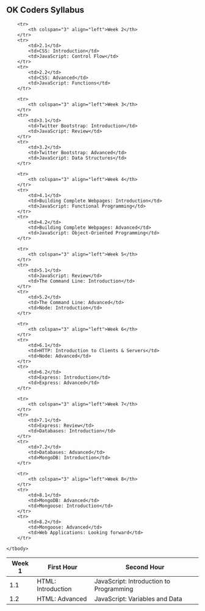 ## OK Coders Syllabus

<table>
	<thead>
		<tr>
			<th>Week 1</th>
			<th>First Hour</th>
			<th>Second Hour</th>
		</tr>
	</thead>
	<tbody>
		<tr>
			<td>1.1</td>
			<td>HTML: Introduction</td>
			<td>JavaScript: Introduction to Programming</td>
		</tr>
		<tr>
			<td>1.2</td>
			<td>HTML: Advanced</td>
			<td>JavaScript: Variables and Data</td>
		</tr>
		
		<tr>
			<th colspan="3" align="left">Week 2</th>
		</tr>
		<tr>
			<td>2.1</td>
			<td>CSS: Introduction</td>
			<td>JavaScript: Control Flow</td>
		</tr>
		<tr>
			<td>2.2</td>
			<td>CSS: Advanced</td>
			<td>JavaScript: Functions</td>
		</tr>
		
		<tr>
			<th colspan="3" align="left">Week 3</th>
		</tr>
		<tr>
			<td>3.1</td>
			<td>Twitter Bootstrap: Introduction</td>
			<td>JavaScript: Review</td>
		</tr>
		<tr>
			<td>3.2</td>
			<td>Twitter Bootstrap: Advanced</td>
			<td>JavaScript: Data Structures</td>
		</tr>
		
		<tr>
			<th colspan="3" align="left">Week 4</th>
		</tr>
		<tr>
			<td>4.1</td>
			<td>Building Complete Webpages: Introduction</td>
			<td>JavaScript: Functional Programming</td>
		</tr>
		<tr>
			<td>4.2</td>
			<td>Building Complete Webpages: Advanced</td>
			<td>JavaScript: Object-Oriented Programming</td>
		</tr>
		
		<tr>
			<th colspan="3" align="left">Week 5</th>
		</tr>
		<tr>
			<td>5.1</td>
			<td>JavaScript: Review</td>
			<td>The Command Line: Introduction</td>
		</tr>
		<tr>
			<td>5.2</td>
			<td>The Command Line: Advanced</td>
			<td>Node: Introduction</td>
		</tr>
		
		<tr>
			<th colspan="3" align="left">Week 6</th>
		</tr>
		<tr>
			<td>6.1</td>
			<td>HTTP: Introduction to Clients & Servers</td>
			<td>Node: Advanced</td>
		</tr>
		<tr>
			<td>6.2</td>
			<td>Express: Introduction</td>
			<td>Express: Advanced</td>
		</tr>
		
		<tr>
			<th colspan="3" align="left">Week 7</th>
		</tr>
		<tr>
			<td>7.1</td>
			<td>Express: Review</td>
			<td>Databases: Introduction</td>
		</tr>
		<tr>
			<td>7.2</td>
			<td>Databases: Advanced</td>
			<td>MongoDB: Introduction</td>
		</tr>
		
		<tr>
			<th colspan="3" align="left">Week 8</th>
		</tr>
		<tr>
			<td>8.1</td>
			<td>MongoDB: Advanced</td>
			<td>Mongoose: Introduction</td>
		</tr>
		<tr>
			<td>8.2</td>
			<td>Mongoose: Advanced</td>
			<td>Web Applications: Looking forward</td>
		</tr>

	</tbody>
</table>